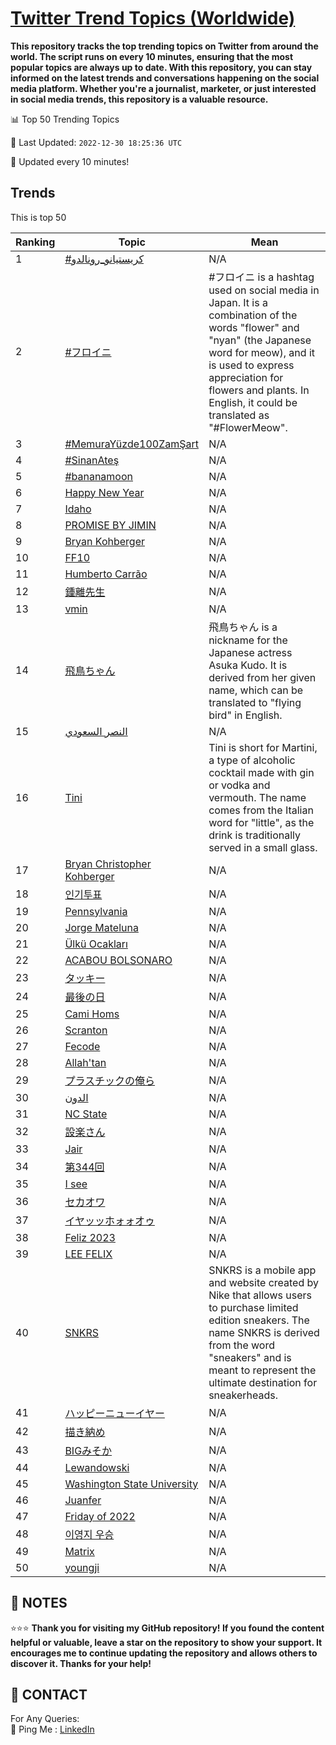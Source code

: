 [Twitter Trend Topics (Worldwide)](https://github.com/ErcinDedeoglu/Twitter-Trend-Topics)
==========

**This repository tracks the top trending topics on Twitter from around the world. 
The script runs on every 10 minutes, ensuring that the most popular topics are always up to date. 
With this repository, you can stay informed on the latest trends and conversations happening on the social media platform. 
Whether you're a journalist, marketer, or just interested in social media trends, this repository is a valuable resource.**


📊 Top 50 Trending Topics

📆 Last Updated: `2022-12-30 18:25:36 UTC`

🔧 Updated every 10 minutes!


## Trends

This is top 50

| Ranking | Topic | Mean |
| ------- | ------------ | ------------ |
| 1 | [#كريستيانو_رونالدو](http://twitter.com/search?q=%23%d9%83%d8%b1%d9%8a%d8%b3%d8%aa%d9%8a%d8%a7%d9%86%d9%88_%d8%b1%d9%88%d9%86%d8%a7%d9%84%d8%af%d9%88) | N/A |
| 2 | [#フロイニ](http://twitter.com/search?q=%23%e3%83%95%e3%83%ad%e3%82%a4%e3%83%8b) | #フロイニ is a hashtag used on social media in Japan. It is a combination of the words "flower" and "nyan" (the Japanese word for meow), and it is used to express appreciation for flowers and plants. In English, it could be translated as "#FlowerMeow". |
| 3 | [#MemuraYüzde100ZamŞart](http://twitter.com/search?q=%23MemuraY%c3%bczde100Zam%c5%9eart) | N/A |
| 4 | [#SinanAteş](http://twitter.com/search?q=%23SinanAte%c5%9f) | N/A |
| 5 | [#bananamoon](http://twitter.com/search?q=%23bananamoon) | N/A |
| 6 | [Happy New Year](http://twitter.com/search?q=Happy+New+Year) | N/A |
| 7 | [Idaho](http://twitter.com/search?q=Idaho) | N/A |
| 8 | [PROMISE BY JIMIN](http://twitter.com/search?q=PROMISE+BY+JIMIN) | N/A |
| 9 | [Bryan Kohberger](http://twitter.com/search?q=Bryan+Kohberger) | N/A |
| 10 | [FF10](http://twitter.com/search?q=FF10) | N/A |
| 11 | [Humberto Carrão](http://twitter.com/search?q=Humberto+Carr%c3%a3o) | N/A |
| 12 | [鍾離先生](http://twitter.com/search?q=%e9%8d%be%e9%9b%a2%e5%85%88%e7%94%9f) | N/A |
| 13 | [vmin](http://twitter.com/search?q=vmin) | N/A |
| 14 | [飛鳥ちゃん](http://twitter.com/search?q=%e9%a3%9b%e9%b3%a5%e3%81%a1%e3%82%83%e3%82%93) | 飛鳥ちゃん is a nickname for the Japanese actress Asuka Kudo. It is derived from her given name, which can be translated to "flying bird" in English. |
| 15 | [النصر السعودي](http://twitter.com/search?q=%d8%a7%d9%84%d9%86%d8%b5%d8%b1+%d8%a7%d9%84%d8%b3%d8%b9%d9%88%d8%af%d9%8a) | N/A |
| 16 | [Tini](http://twitter.com/search?q=Tini) | Tini is short for Martini, a type of alcoholic cocktail made with gin or vodka and vermouth. The name comes from the Italian word for "little", as the drink is traditionally served in a small glass. |
| 17 | [Bryan Christopher Kohberger](http://twitter.com/search?q=Bryan+Christopher+Kohberger) | N/A |
| 18 | [인기투표](http://twitter.com/search?q=%ec%9d%b8%ea%b8%b0%ed%88%ac%ed%91%9c) | N/A |
| 19 | [Pennsylvania](http://twitter.com/search?q=Pennsylvania) | N/A |
| 20 | [Jorge Mateluna](http://twitter.com/search?q=Jorge+Mateluna) | N/A |
| 21 | [Ülkü Ocakları](http://twitter.com/search?q=%c3%9clk%c3%bc+Ocaklar%c4%b1) | N/A |
| 22 | [ACABOU BOLSONARO](http://twitter.com/search?q=ACABOU+BOLSONARO) | N/A |
| 23 | [タッキー](http://twitter.com/search?q=%e3%82%bf%e3%83%83%e3%82%ad%e3%83%bc) | N/A |
| 24 | [最後の日](http://twitter.com/search?q=%e6%9c%80%e5%be%8c%e3%81%ae%e6%97%a5) | N/A |
| 25 | [Cami Homs](http://twitter.com/search?q=Cami+Homs) | N/A |
| 26 | [Scranton](http://twitter.com/search?q=Scranton) | N/A |
| 27 | [Fecode](http://twitter.com/search?q=Fecode) | N/A |
| 28 | [Allah'tan](http://twitter.com/search?q=Allah%27tan) | N/A |
| 29 | [プラスチックの俺ら](http://twitter.com/search?q=%e3%83%97%e3%83%a9%e3%82%b9%e3%83%81%e3%83%83%e3%82%af%e3%81%ae%e4%bf%ba%e3%82%89) | N/A |
| 30 | [الدون](http://twitter.com/search?q=%d8%a7%d9%84%d8%af%d9%88%d9%86) | N/A |
| 31 | [NC State](http://twitter.com/search?q=NC+State) | N/A |
| 32 | [設楽さん](http://twitter.com/search?q=%e8%a8%ad%e6%a5%bd%e3%81%95%e3%82%93) | N/A |
| 33 | [Jair](http://twitter.com/search?q=Jair) | N/A |
| 34 | [第344回](http://twitter.com/search?q=%e7%ac%ac344%e5%9b%9e) | N/A |
| 35 | [I see](http://twitter.com/search?q=I+see) | N/A |
| 36 | [セカオワ](http://twitter.com/search?q=%e3%82%bb%e3%82%ab%e3%82%aa%e3%83%af) | N/A |
| 37 | [イヤッッホォォオゥ](http://twitter.com/search?q=%e3%82%a4%e3%83%a4%e3%83%83%e3%83%83%e3%83%9b%e3%82%a9%e3%82%a9%e3%82%aa%e3%82%a5) | N/A |
| 38 | [Feliz 2023](http://twitter.com/search?q=Feliz+2023) | N/A |
| 39 | [LEE FELIX](http://twitter.com/search?q=LEE+FELIX) | N/A |
| 40 | [SNKRS](http://twitter.com/search?q=SNKRS) | SNKRS is a mobile app and website created by Nike that allows users to purchase limited edition sneakers. The name SNKRS is derived from the word "sneakers" and is meant to represent the ultimate destination for sneakerheads. |
| 41 | [ハッピーニューイヤー](http://twitter.com/search?q=%e3%83%8f%e3%83%83%e3%83%94%e3%83%bc%e3%83%8b%e3%83%a5%e3%83%bc%e3%82%a4%e3%83%a4%e3%83%bc) | N/A |
| 42 | [描き納め](http://twitter.com/search?q=%e6%8f%8f%e3%81%8d%e7%b4%8d%e3%82%81) | N/A |
| 43 | [BIGみそか](http://twitter.com/search?q=BIG%e3%81%bf%e3%81%9d%e3%81%8b) | N/A |
| 44 | [Lewandowski](http://twitter.com/search?q=Lewandowski) | N/A |
| 45 | [Washington State University](http://twitter.com/search?q=Washington+State+University) | N/A |
| 46 | [Juanfer](http://twitter.com/search?q=Juanfer) | N/A |
| 47 | [Friday of 2022](http://twitter.com/search?q=Friday+of+2022) | N/A |
| 48 | [이영지 우승](http://twitter.com/search?q=%ec%9d%b4%ec%98%81%ec%a7%80+%ec%9a%b0%ec%8a%b9) | N/A |
| 49 | [Matrix](http://twitter.com/search?q=Matrix) | N/A |
| 50 | [youngji](http://twitter.com/search?q=youngji) | N/A |




## 📝 NOTES

⭐⭐⭐ **Thank you for visiting my GitHub repository! If you found the content helpful or valuable, leave a star on the repository to show your support. It encourages me to continue updating the repository and allows others to discover it. Thanks for your help!**

## 📨 CONTACT

 For Any Queries:  
            🏓 Ping Me : [LinkedIn](https://www.linkedin.com/in/ercindedeoglu/)